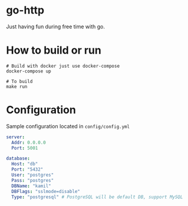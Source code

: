 # go-http

Just having fun during free time with go.

# How to build or run

```
# Build with docker just use docker-compose
docker-compose up

# To build
make run
```

# Configuration

Sample configuration located in `config/config.yml`

```yaml
server:
  Addr: 0.0.0.0
  Port: 5001

database:
  Host: "db"
  Port: "5432"
  User: "postgres"
  Pass: "postgres"
  DBName: "kamil"
  DBFlags: "sslmode=disable"
  Type: "postgresql" # PostgreSQL will be default DB, support MySQL
```
